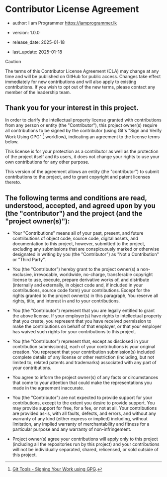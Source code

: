 # Contributor License Agreement

- author: I am Programmer <https://iamprogrammer.lk>

- version: 1.0.0

- release_date: 2025-01-18

- last_update: 2025-01-18

> [!CAUTION]
>
> The terms of this Contributor License Agreement (CLA) may change at any time and will be published on GitHub for
> public access. Changes take effect immediately for new contributions and will also apply to existing contributions.
> If you wish to opt out of the new terms, please contact any member of the leadership team.

## Thank you for your interest in this project.

In order to clarify the intellectual property license granted with contributions from any person or entity
(the "Contributor"), this project owner(s) require all contributions to be signed by the contributor (using Git's "Sign
and Verify Work Using GPG" [^1] workflow), indicating an agreement to the license terms below.

This license is for your protection as a contributor as well as the protection of the project itself and its users, it
does not change your rights to use your own contributions for any other purpose.

This version of the agreement allows an entity (the "contributor") to submit contributions to the project, and to grant
copyright and patent licenses thereto.

## The following terms and conditions are read, understood, accepted, and agreed upon by you (the "contributor") and the project (and the "project owner(s)"):

- Your "Contributions" means all of your past, present, and future contributions of object code, source code, digital
  assets, and documentation to this project, however, submitted to the project, excluding any submissions that are
  conspicuously marked or otherwise designated in writing by you (the "Contributor") as "Not a Contribution" or
  "Third Party".

- You (the "Contributor") hereby grant to the project owner(s) a non-exclusive, irrevocable, worldwide, no-charge,
  transferable copyright license to use, execute, prepare derivative works of, and distribute (internally and
  externally, in object code and, if included in your contributions, source code form) your contributions. Except for
  the rights granted to the project owner(s) in this paragraph, You reserve all rights, title, and interest in and to
  your contributions.

- You (the "Contributor") represent that you are legally entitled to grant the above license. If your employer(s) have
  rights to intellectual property that you create, you represent that you have received permission to make the
  contributions on behalf of that employer, or that your employer has waived such rights for your contributions to this
  project.

- You (the "Contributor") represent that, except as disclosed in your contribution submission(s), each of your
  contributions is your original creation. You represent that your contribution submission(s) included complete details
  of any license or other restriction (including, but not limited to, related patents and trademarks) associated with
  any part of your contributions.

- You agree to inform the project owner(s) of any facts or circumstances that come to your attention that could make
  the representations you made in the agreement inaccurate.

- You (the "Contributor") are not expected to provide support for your contributions, except to the extent you desire to
  provide support. You may provide support for free, for a fee, or not at all. Your contributions are provided as-is,
  with all faults, defects, and errors, and without any warranty of any kind (either express or implied) including,
  without limitation, any implied warranty of merchantability and fitness for a particular purpose and any warranty of
  non-infringement.

- Project owner(s) agree your contributions will apply only to this project (including all the repositories run by this
  project) and your contributions will not be individually separated, shared, relicensed, or sold outside of this
  project.

[^1]: [Git Tools - Signing Your Work using GPG](https://git-scm.com/book/en/v2/Git-Tools-Signing-Your-Work).
